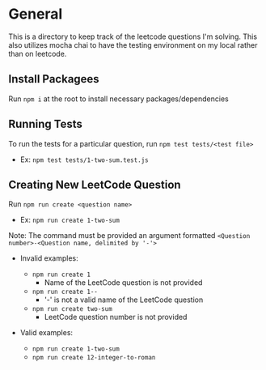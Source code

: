 # General

This is a directory to keep track of the leetcode questions I'm solving.
This also utilizes mocha chai to have the testing environment on my local rather than on leetcode.

## Install Packagees

Run `npm i` at the root to install necessary packages/dependencies

## Running Tests

To run the tests for a particular question, run `npm test tests/<test file>`

-   Ex: `npm test tests/1-two-sum.test.js`

## Creating New LeetCode Question

Run `npm run create <question name>`

-   Ex: `npm run create 1-two-sum`

Note: The command must be provided an argument formatted `<Question number>-<Question name, delimited by '-'>`

-   Invalid examples:

    -   `npm run create 1 `
        -   Name of the LeetCode question is not provided
    -   `npm run create 1--`
        -   '-' is not a valid name of the LeetCode question
    -   `npm run create two-sum`
        -   LeetCode question number is not provided

-   Valid examples:
    -   `npm run create 1-two-sum`
    -   `npm run create 12-integer-to-roman`
